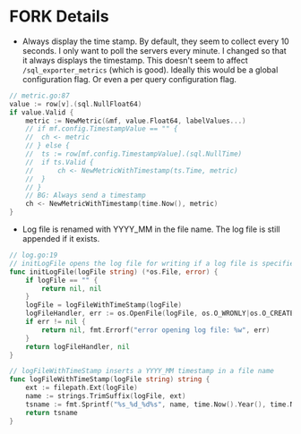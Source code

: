 FORK Details
============
* Always display the time stamp.  By default, they seem to collect every 10 seconds.  I only want to poll the servers every minute.  I changed so that it always displays the timestamp. This doesn't seem to affect `/sql_exporter_metrics` (which is good).  Ideally this would be a global configuration flag.  Or even a per query configuration flag.

```go
// metric.go:87
value := row[v].(sql.NullFloat64)
if value.Valid {
    metric := NewMetric(&mf, value.Float64, labelValues...)
    // if mf.config.TimestampValue == "" {
    // 	ch <- metric
    // } else {
    // 	ts := row[mf.config.TimestampValue].(sql.NullTime)
    // 	if ts.Valid {
    // 		ch <- NewMetricWithTimestamp(ts.Time, metric)
    // 	}
    // }
    // BG: Always send a timestamp
    ch <- NewMetricWithTimestamp(time.Now(), metric)
}
```

* Log file is renamed with YYYY_MM in the file name.  The log file is still appended if it exists.

```go
// log.go:19
// initLogFile opens the log file for writing if a log file is specified.
func initLogFile(logFile string) (*os.File, error) {
	if logFile == "" {
		return nil, nil
	}
	logFile = logFileWithTimeStamp(logFile)
	logFileHandler, err := os.OpenFile(logFile, os.O_WRONLY|os.O_CREATE|os.O_APPEND, 0o644)
	if err != nil {
		return nil, fmt.Errorf("error opening log file: %w", err)
	}
	return logFileHandler, nil
}

// logFileWithTimeStamp inserts a YYYY_MM timestamp in a file name
func logFileWithTimeStamp(logFile string) string {
	ext := filepath.Ext(logFile)
	name := strings.TrimSuffix(logFile, ext)
	tsname := fmt.Sprintf("%s_%d_%d%s", name, time.Now().Year(), time.Now().Month(), ext)
	return tsname
}
```
